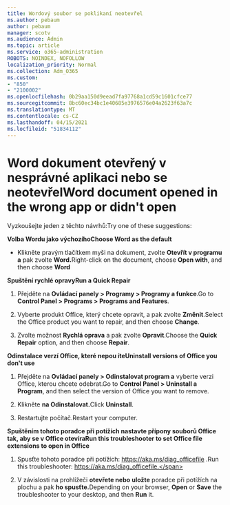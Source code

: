 ```yaml
---
title: Wordový soubor se poklikaní neotevřel
ms.author: pebaum
author: pebaum
manager: scotv
ms.audience: Admin
ms.topic: article
ms.service: o365-administration
ROBOTS: NOINDEX, NOFOLLOW
localization_priority: Normal
ms.collection: Adm_O365
ms.custom:
- "850"
- "2100002"
ms.openlocfilehash: 0b29aa150d9eead7fa97768a1cd59c1601cfce77
ms.sourcegitcommit: 8bc60ec34bc1e40685e3976576e04a2623f63a7c
ms.translationtype: MT
ms.contentlocale: cs-CZ
ms.lasthandoff: 04/15/2021
ms.locfileid: "51834112"
---
```

# <a name="word-document-opened-in-the-wrong-app-or-didnt-open"></a><span data-ttu-id="2f757-102">Word dokument otevřený v nesprávné aplikaci nebo se neotevřel</span><span class="sxs-lookup"><span data-stu-id="2f757-102">Word document opened in the wrong app or didn't open</span></span>

<span data-ttu-id="2f757-103">Vyzkoušejte jeden z těchto návrhů:</span><span class="sxs-lookup"><span data-stu-id="2f757-103">Try one of these suggestions:</span></span>

<span data-ttu-id="2f757-104">**Volba Wordu jako výchozího**</span><span class="sxs-lookup"><span data-stu-id="2f757-104">**Choose Word as the default**</span></span>

- <span data-ttu-id="2f757-105">Klikněte pravým tlačítkem myši na dokument, zvolte **Otevřít v programu a** pak zvolte **Word.**</span><span class="sxs-lookup"><span data-stu-id="2f757-105">Right-click on the document, choose **Open with**, and then choose **Word**</span></span>

<span data-ttu-id="2f757-106">**Spuštění rychlé opravy**</span><span class="sxs-lookup"><span data-stu-id="2f757-106">**Run a Quick Repair**</span></span>

1. <span data-ttu-id="2f757-107">Přejděte na **Ovládací panely > Programy > Programy a funkce**.</span><span class="sxs-lookup"><span data-stu-id="2f757-107">Go to **Control Panel > Programs > Programs and Features**.</span></span>

2. <span data-ttu-id="2f757-108">Vyberte produkt Office, který chcete opravit, a pak zvolte **Změnit**.</span><span class="sxs-lookup"><span data-stu-id="2f757-108">Select the Office product you want to repair, and then choose **Change**.</span></span>

3. <span data-ttu-id="2f757-109">Zvolte možnost **Rychlá oprava** a pak zvolte **Opravit**.</span><span class="sxs-lookup"><span data-stu-id="2f757-109">Choose the **Quick Repair** option, and then choose **Repair**.</span></span>

<span data-ttu-id="2f757-110">**Odinstalace verzí Office, které nepou íte**</span><span class="sxs-lookup"><span data-stu-id="2f757-110">**Uninstall versions of Office you don't use**</span></span>

1. <span data-ttu-id="2f757-111">Přejděte na **Ovládací panely > Odinstalovat program a** vyberte verzi Office, kterou chcete odebrat.</span><span class="sxs-lookup"><span data-stu-id="2f757-111">Go to **Control Panel > Uninstall a Program**, and then select the version of Office you want to remove.</span></span>

2. <span data-ttu-id="2f757-112">Klikněte **na Odinstalovat.**</span><span class="sxs-lookup"><span data-stu-id="2f757-112">Click **Uninstall**.</span></span>

3. <span data-ttu-id="2f757-113">Restartujte počítač.</span><span class="sxs-lookup"><span data-stu-id="2f757-113">Restart your computer.</span></span>

<span data-ttu-id="2f757-114">**Spuštěním tohoto poradce při potížích nastavte přípony souborů Office tak, aby se v Office otevíra**</span><span class="sxs-lookup"><span data-stu-id="2f757-114">**Run this troubleshooter to set Office file extensions to open in Office**</span></span>

1. <span data-ttu-id="2f757-115">Spusťte tohoto poradce při potížích: https://aka.ms/diag_officefile .</span><span class="sxs-lookup"><span data-stu-id="2f757-115">Run this troubleshooter: https://aka.ms/diag_officefile.</span></span>

2. <span data-ttu-id="2f757-116">V závislosti na prohlížeči **otevřete nebo** **uložte** poradce při potížích na plochu a pak **ho spusťte.**</span><span class="sxs-lookup"><span data-stu-id="2f757-116">Depending on your browser, **Open** or **Save** the troubleshooter to your desktop, and then **Run** it.</span></span>
